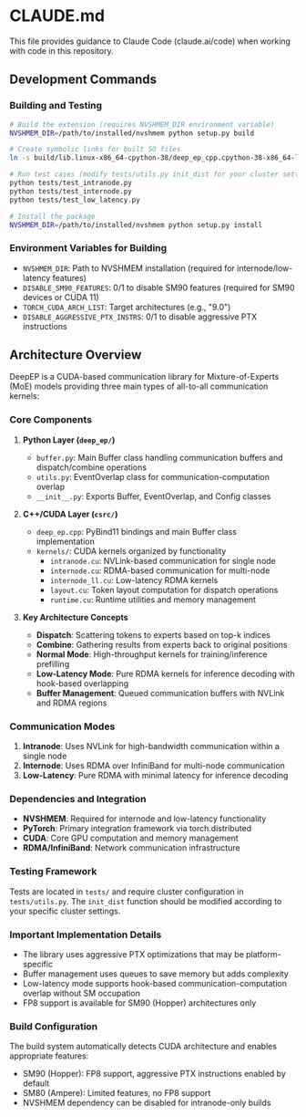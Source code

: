 # CLAUDE.md

This file provides guidance to Claude Code (claude.ai/code) when working with code in this repository.

## Development Commands

### Building and Testing
```bash
# Build the extension (requires NVSHMEM_DIR environment variable)
NVSHMEM_DIR=/path/to/installed/nvshmem python setup.py build

# Create symbolic links for built SO files
ln -s build/lib.linux-x86_64-cpython-38/deep_ep_cpp.cpython-38-x86_64-linux-gnu.so

# Run test cases (modify tests/utils.py init_dist for your cluster settings)
python tests/test_intranode.py
python tests/test_internode.py
python tests/test_low_latency.py

# Install the package
NVSHMEM_DIR=/path/to/installed/nvshmem python setup.py install
```

### Environment Variables for Building
- `NVSHMEM_DIR`: Path to NVSHMEM installation (required for internode/low-latency features)
- `DISABLE_SM90_FEATURES`: 0/1 to disable SM90 features (required for SM90 devices or CUDA 11)
- `TORCH_CUDA_ARCH_LIST`: Target architectures (e.g., "9.0")
- `DISABLE_AGGRESSIVE_PTX_INSTRS`: 0/1 to disable aggressive PTX instructions

## Architecture Overview

DeepEP is a CUDA-based communication library for Mixture-of-Experts (MoE) models providing three main types of all-to-all communication kernels:

### Core Components

1. **Python Layer (`deep_ep/`)**
   - `buffer.py`: Main Buffer class handling communication buffers and dispatch/combine operations
   - `utils.py`: EventOverlap class for communication-computation overlap
   - `__init__.py`: Exports Buffer, EventOverlap, and Config classes

2. **C++/CUDA Layer (`csrc/`)**
   - `deep_ep.cpp`: PyBind11 bindings and main Buffer class implementation
   - `kernels/`: CUDA kernels organized by functionality
     - `intranode.cu`: NVLink-based communication for single node
     - `internode.cu`: RDMA-based communication for multi-node
     - `internode_ll.cu`: Low-latency RDMA kernels
     - `layout.cu`: Token layout computation for dispatch operations
     - `runtime.cu`: Runtime utilities and memory management

3. **Key Architecture Concepts**
   - **Dispatch**: Scattering tokens to experts based on top-k indices
   - **Combine**: Gathering results from experts back to original positions
   - **Normal Mode**: High-throughput kernels for training/inference prefilling
   - **Low-Latency Mode**: Pure RDMA kernels for inference decoding with hook-based overlapping
   - **Buffer Management**: Queued communication buffers with NVLink and RDMA regions

### Communication Modes

1. **Intranode**: Uses NVLink for high-bandwidth communication within a single node
2. **Internode**: Uses RDMA over InfiniBand for multi-node communication
3. **Low-Latency**: Pure RDMA with minimal latency for inference decoding

### Dependencies and Integration

- **NVSHMEM**: Required for internode and low-latency functionality
- **PyTorch**: Primary integration framework via torch.distributed
- **CUDA**: Core GPU computation and memory management
- **RDMA/InfiniBand**: Network communication infrastructure

### Testing Framework

Tests are located in `tests/` and require cluster configuration in `tests/utils.py`. The `init_dist` function should be modified according to your specific cluster settings.

### Important Implementation Details

- The library uses aggressive PTX optimizations that may be platform-specific
- Buffer management uses queues to save memory but adds complexity
- Low-latency mode supports hook-based communication-computation overlap without SM occupation
- FP8 support is available for SM90 (Hopper) architectures only

### Build Configuration

The build system automatically detects CUDA architecture and enables appropriate features:
- SM90 (Hopper): FP8 support, aggressive PTX instructions enabled by default
- SM80 (Ampere): Limited features, no FP8 support
- NVSHMEM dependency can be disabled for intranode-only builds